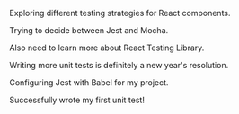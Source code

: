 Exploring different testing strategies for React components.

Trying to decide between Jest and Mocha.

Also need to learn more about React Testing Library.

Writing more unit tests is definitely a new year's resolution.

Configuring Jest with Babel for my project.

Successfully wrote my first unit test!